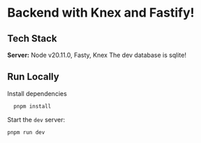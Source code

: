 
# Backend with Knex and Fastify! 

## Tech Stack  
**Server:** Node v20.11.0, Fasty, Knex
The dev database is sqlite!

## Run Locally  

Install dependencies

~~~bash  
  pnpm install
~~~

Start the `dev` server:

~~~bash  
pnpm run dev
~~~

